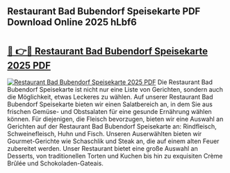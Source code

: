 ## Restaurant Bad Bubendorf Speisekarte PDF Download Online 2025 hLbf6

# <h2><a href="http://gc78icn.nevu.top/?p=Restaurant+Bad+Bubendorf+Speisekarte">🔗 👉🔴 Restaurant Bad Bubendorf Speisekarte 2025 PDF</a></h2>

[![Restaurant Bad Bubendorf Speisekarte 2025 PDF](https://i.imgur.com/dBaPXMq.png)](http://gc78icn.nevu.top/?p=Restaurant+Bad+Bubendorf+Speisekarte)
Die Restaurant Bad Bubendorf Speisekarte ist nicht nur eine Liste von Gerichten, sondern auch die Möglichkeit, etwas Leckeres zu wählen. Auf unserer Restaurant Bad Bubendorf Speisekarte bieten wir einen Salatbereich an, in dem Sie aus frischen Gemüse- und Obstsalaten für eine gesunde Ernährung wählen können. Für diejenigen, die Fleisch bevorzugen, bieten wir eine Auswahl an Gerichten auf der Restaurant Bad Bubendorf Speisekarte an: Rindfleisch, Schweinefleisch, Huhn und Fisch. Unseren Auserwählten bieten wir Gourmet-Gerichte wie Schaschlik und Steak an, die auf einem alten Feuer zubereitet werden. Unser Restaurant bietet eine große Auswahl an Desserts, von traditionellen Torten und Kuchen bis hin zu exquisiten Crème Brûlée und Schokoladen-Gateais.
